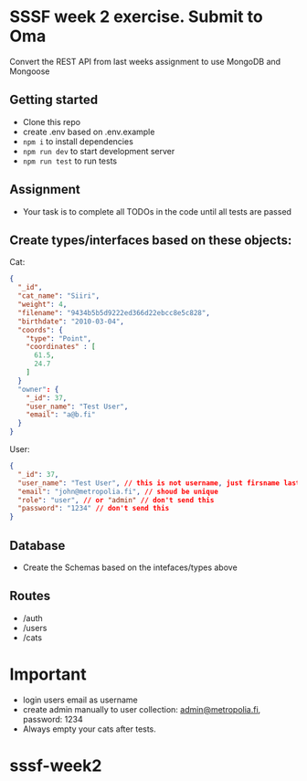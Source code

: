 # SSSF week 2 exercise. Submit to Oma

Convert the REST API from last weeks assignment to use MongoDB and Mongoose

## Getting started

- Clone this repo
- create .env based on .env.example
- `npm i` to install dependencies
- `npm run dev` to start development server
- `npm run test` to run tests

## Assignment

- Your task is to complete all TODOs in the code until all tests are passed

## Create types/interfaces based on these objects:

Cat:

```json
{
  "_id",
  "cat_name": "Siiri",
  "weight": 4,
  "filename": "9434b5b5d9222ed366d22ebcc8e5c828",
  "birthdate": "2010-03-04",
  "coords": {
    "type": "Point",
    "coordinates" : [
      61.5,
      24.7
    ]
  }
  "owner": {
    "_id": 37,
    "user_name": "Test User",
    "email": "a@b.fi"
  }
}
```

User:

```json
{
  "_id": 37,
  "user_name": "Test User", // this is not username, just firsname lastname
  "email": "john@metropolia.fi", // shoud be unique
  "role": "user", // or "admin" // don't send this
  "password": "1234" // don't send this
}
```

## Database

- Create the Schemas based on the intefaces/types above

## Routes

- /auth
- /users
- /cats

# Important

- login users email as username
- create admin manually to user collection: admin@metropolia.fi, password: 1234
- Always empty your cats after tests.
# sssf-week2
